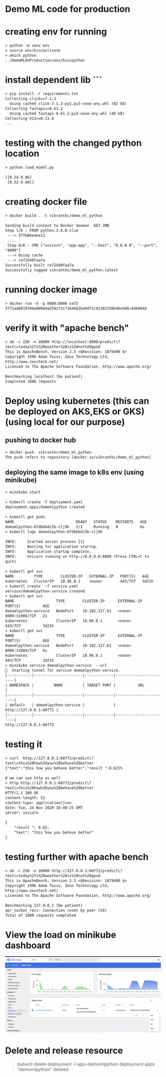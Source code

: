 # Demo ML code for production 


# creating env for running 
```
> python -m venv env 
> source env/bin/activate
> which python  
../DemoMLOnProduction/env/bin/python
```

# install dependent lib ```
```
> pip install -r requirements.txt
Collecting click==7.1.2 
  Using cached click-7.1.2-py2.py3-none-any.whl (82 kB) 
Collecting fastapi==0.61.2 
  Using cached fastapi-0.61.2-py3-none-any.whl (48 kB) 
Collecting h11==0.11.0 
...
```


# testing with the changed python location 
```
> python load_model.py

[[0.14 0.86] 
 [0.52 0.48]]
 ```

# creating docker file 
```
> docker build . -t vikrantkc/demo_ml_python 

Sending build context to Docker daemon  687.3MB 
Step 1/6 : FROM python:3.8.0-slim 
 ---> 577b86e4ee11 
 .... 
 Step 6/6 : CMD ["uvicorn", "app:app", "--host", "0.0.0.0", "--port", "8000"] 
 ---> Using cache 
 ---> ce72d40faa7a 
Successfully built ce72d40faa7a 
Successfully tagged vikrantkc/demo_ml_python:latest 
```

# running docker image

```
> docker run -d -p 8000:8000 ce72
3771adb019789a00004a259273c7164b62ba9df2c41382150b46e9d6c4d9484d

```
# verify it with "apache bench" 
```
> ab -c 250 -n 10000 http://localhost:8000/predict\?text\=today%27s%20weather%20is%20not%20good
This is ApacheBench, Version 2.3 <$Revision: 1879490 $>
Copyright 1996 Adam Twiss, Zeus Technology Ltd, http://www.zeustech.net/
Licensed to The Apache Software Foundation, http://www.apache.org/

Benchmarking localhost (be patient)
Completed 1000 requests
```

# Deploy using kubernetes (this can be deployed on AKS,EKS or GKS) (using local for our purpose)
## pushing to docker hub

```
> docker push  vikrantkc/demo_ml_python
The push refers to repository [docker.io/vikrantkc/demo_ml_python]

```

## deploying the same image to k8s env (using minikube)

```
> minikube start

> kubectl create -f deployment.yaml
deployment.apps/demomlpython created

> kubectl get pods
NAME                            READY   STATUS    RESTARTS   AGE
demomlpython-6fdbbbdc5b-clj9k   1/1     Running   0          6s
> kubectl logs demomlpython-6fdbbbdc5b-clj9k

INFO:     Started server process [1]
INFO:     Waiting for application startup.
INFO:     Application startup complete.
INFO:     Uvicorn running on http://0.0.0.0:8000 (Press CTRL+C to quit)

> kubectl get svc
NAME         TYPE        CLUSTER-IP   EXTERNAL-IP   PORT(S)   AGE
kubernetes   ClusterIP   10.96.0.1    <none>        443/TCP   3d21h
> kubectl create  -f service.yaml
service/demomlpython-service created
> kubectl get svc
NAME                   TYPE        CLUSTER-IP      EXTERNAL-IP   PORT(S)          AGE
demomlpython-service   NodePort    10.102.127.61   <none>        8000:31000/TCP   2s
kubernetes             ClusterIP   10.96.0.1       <none>        443/TCP          3d21h
> kubectl get svc
NAME                   TYPE        CLUSTER-IP      EXTERNAL-IP   PORT(S)          AGE
demomlpython-service   NodePort    10.102.127.61   <none>        8000:31000/TCP   6s
kubernetes             ClusterIP   10.96.0.1       <none>        443/TCP          3d21h
> minikube service demomlpython-service  --url
🏃  Starting tunnel for service demomlpython-service.
|-----------|----------------------|-------------|------------------------|
| NAMESPACE |         NAME         | TARGET PORT |          URL           |
|-----------|----------------------|-------------|------------------------|
| default   | demomlpython-service |             | http://127.0.0.1:60772 |
|-----------|----------------------|-------------|------------------------|
http://127.0.0.1:60772

```
# testing it
```
> curl  http://127.0.0.1:60772/predict\?text\=this%20how%20you%20behave%20better
{"text":"this how you behave better","result ":0.62}%

# we can use http as well
> http http://127.0.0.1:60772/predict\?text\=this%20how%20you%20behave%20better
HTTP/1.1 200 OK
content-length: 52
content-type: application/json
date: Tue, 24 Nov 2020 16:40:25 GMT
server: uvicorn

{
    "result ": 0.62,
    "text": "this how you behave better"
}

```
# testing further with apache bench 

```
> ab -c 250 -n 10000 http://127.0.0.1:60772/predict\?text\=today%27s%20weather%20is%20not%20good
This is ApacheBench, Version 2.3 <$Revision: 1879490 $>
Copyright 1996 Adam Twiss, Zeus Technology Ltd, http://www.zeustech.net/
Licensed to The Apache Software Foundation, http://www.apache.org/

Benchmarking 127.0.0.1 (be patient)
apr_socket_recv: Connection reset by peer (54)
Total of 1000 requests completed

```

# View the load on minikube dashboard
![Screenshot](image/Screenshot.png?raw=true "Screenshot")

# Delete and release resource 
> kubectl delete deployment -l app=demomlpython
deployment.apps "demomlpython" deleted






